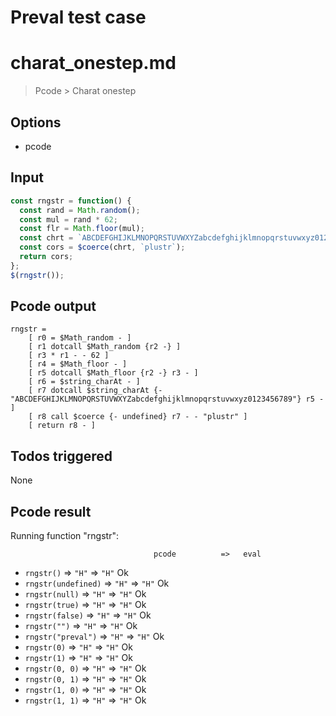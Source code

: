# Preval test case

# charat_onestep.md

> Pcode > Charat onestep

## Options

- pcode

## Input

`````js filename=intro
const rngstr = function() {
  const rand = Math.random();
  const mul = rand * 62;
  const flr = Math.floor(mul);
  const chrt = `ABCDEFGHIJKLMNOPQRSTUVWXYZabcdefghijklmnopqrstuvwxyz0123456789`.charAt(flr);
  const cors = $coerce(chrt, `plustr`);
  return cors;
};
$(rngstr());
`````


## Pcode output


`````fileintro
rngstr =
    [ r0 = $Math_random - ]
    [ r1 dotcall $Math_random {r2 -} ]
    [ r3 * r1 - - 62 ]
    [ r4 = $Math_floor - ]
    [ r5 dotcall $Math_floor {r2 -} r3 - ]
    [ r6 = $string_charAt - ]
    [ r7 dotcall $string_charAt {- "ABCDEFGHIJKLMNOPQRSTUVWXYZabcdefghijklmnopqrstuvwxyz0123456789"} r5 - ]
    [ r8 call $coerce {- undefined} r7 - - "plustr" ]
    [ return r8 - ]
`````




## Todos triggered


None


## Pcode result


Running function "rngstr":

                                    pcode          =>   eval
 - `rngstr()`                  => `"H"`            => `"H"`             Ok
 - `rngstr(undefined)`         => `"H"`            => `"H"`             Ok
 - `rngstr(null)`              => `"H"`            => `"H"`             Ok
 - `rngstr(true)`              => `"H"`            => `"H"`             Ok
 - `rngstr(false)`             => `"H"`            => `"H"`             Ok
 - `rngstr("")`                => `"H"`            => `"H"`             Ok
 - `rngstr("preval")`          => `"H"`            => `"H"`             Ok
 - `rngstr(0)`                 => `"H"`            => `"H"`             Ok
 - `rngstr(1)`                 => `"H"`            => `"H"`             Ok
 - `rngstr(0, 0)`              => `"H"`            => `"H"`             Ok
 - `rngstr(0, 1)`              => `"H"`            => `"H"`             Ok
 - `rngstr(1, 0)`              => `"H"`            => `"H"`             Ok
 - `rngstr(1, 1)`              => `"H"`            => `"H"`             Ok
